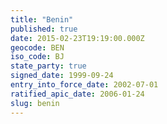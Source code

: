 ```yaml
---
title: "Benin"
published: true
date: 2015-02-23T19:19:00.000Z
geocode: BEN
iso_code: BJ
state_party: true
signed_date: 1999-09-24
entry_into_force_date: 2002-07-01
ratified_apic_date: 2006-01-24
slug: benin
---
```

